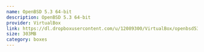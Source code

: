 ```yaml
---
name: OpenBSD 5.3 64-bit
description: OpenBSD 5.3 64-bit
provider: VirtualBox
link: https://dl.dropboxusercontent.com/u/12089300/VirtualBox/openbsd53_amd64.box
size: 303MB
category: boxes
---
```

